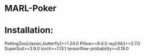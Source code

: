 # MARL-Poker

# Installation:

PettingZoo[classic,butterfly]>=1.24.0
Pillow>=9.4.0
ray[rllib]==2.7.0
SuperSuit>=3.9.0
torch>=1.13.1
tensorflow-probability>=0.19.0
